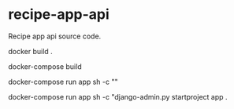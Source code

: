 # recipe-app-api
Recipe app api source code.

docker build .

docker-compose build

docker-compose run app sh -c ""

docker-compose run app sh -c "django-admin.py startproject app .
